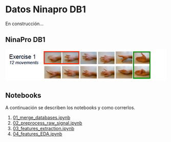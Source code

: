 # Datos Ninapro DB1

En construcción...

## NinaPro DB1

![movimientos](movimientos1.png)

## Notebooks

A continuación se describen los notebooks y como correrlos.

1. [01_merge_databases.ipynb](01_merge_databases.ipynb)
2. [02_preprocess_raw_signal.ipynb](02_preprocess_raw_signal.ipynb)
3. [03_features_extraction.ipynb](03_features_extraction.ipynb)
4. [04_features_EDA.ipynb](04_features_EDA.ipynb)


